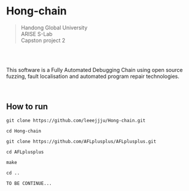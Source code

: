 # Hong-chain

> Handong Global University <br>
> ARISE S-Lab <br>
> Capston project 2 <br>

<br>
<br>

This software is a Fully Automated Debugging Chain using open source fuzzing, fault localisation and automated program repair technologies. 


<br>

## How to run

`git clone https://github.com/leeejjju/Hong-chain.git`


`cd Hong-chain`


`git clone https://github.com/AFLplusplus/AFLplusplus.git`


`cd AFLplusplus`


`make`


`cd ..`


`TO BE CONTINUE...`


